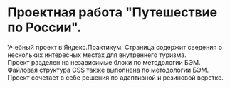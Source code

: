 # **Проектная работа "Путешествие по России".**  
Учебный проект в Яндекс.Практикум. Страница содержит сведения о нескольких интересных местах для внутреннего туризма.  
Проект разделен на независимые блоки по методологии БЭМ. Файловая структура CSS также выполнена по методологии БЭМ.  
Проект сочетает в себе решения по адаптивной и резиновой верстке.  
